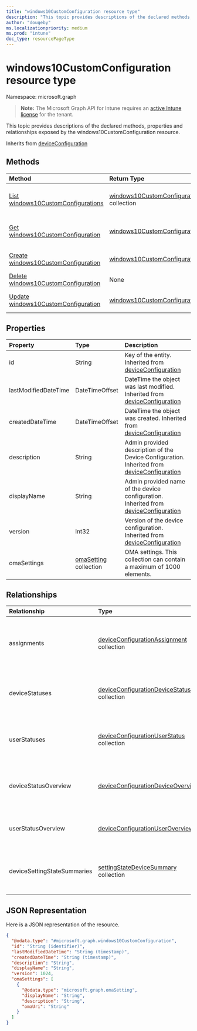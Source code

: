 ```yaml
---
title: "windows10CustomConfiguration resource type"
description: "This topic provides descriptions of the declared methods, properties and relationships exposed by the windows10CustomConfiguration resource."
author: "dougeby"
ms.localizationpriority: medium
ms.prod: "intune"
doc_type: resourcePageType
---
```


# windows10CustomConfiguration resource type

Namespace: microsoft.graph

> **Note:** The Microsoft Graph API for Intune requires an [active Intune license](https://go.microsoft.com/fwlink/?linkid=839381) for the tenant.

This topic provides descriptions of the declared methods, properties and relationships exposed by the windows10CustomConfiguration resource.


Inherits from [deviceConfiguration](../resources/intune-deviceconfig-deviceconfiguration.md)

## Methods
|Method|Return Type|Description|
|:---|:---|:---|
|[List windows10CustomConfigurations](../api/intune-deviceconfig-windows10customconfiguration-list.md)|[windows10CustomConfiguration](../resources/intune-deviceconfig-windows10customconfiguration.md) collection|List properties and relationships of the [windows10CustomConfiguration](../resources/intune-deviceconfig-windows10customconfiguration.md) objects.|
|[Get windows10CustomConfiguration](../api/intune-deviceconfig-windows10customconfiguration-get.md)|[windows10CustomConfiguration](../resources/intune-deviceconfig-windows10customconfiguration.md)|Read properties and relationships of the [windows10CustomConfiguration](../resources/intune-deviceconfig-windows10customconfiguration.md) object.|
|[Create windows10CustomConfiguration](../api/intune-deviceconfig-windows10customconfiguration-create.md)|[windows10CustomConfiguration](../resources/intune-deviceconfig-windows10customconfiguration.md)|Create a new [windows10CustomConfiguration](../resources/intune-deviceconfig-windows10customconfiguration.md) object.|
|[Delete windows10CustomConfiguration](../api/intune-deviceconfig-windows10customconfiguration-delete.md)|None|Deletes a [windows10CustomConfiguration](../resources/intune-deviceconfig-windows10customconfiguration.md).|
|[Update windows10CustomConfiguration](../api/intune-deviceconfig-windows10customconfiguration-update.md)|[windows10CustomConfiguration](../resources/intune-deviceconfig-windows10customconfiguration.md)|Update the properties of a [windows10CustomConfiguration](../resources/intune-deviceconfig-windows10customconfiguration.md) object.|

## Properties
|Property|Type|Description|
|:---|:---|:---|
|id|String|Key of the entity. Inherited from [deviceConfiguration](../resources/intune-deviceconfig-deviceconfiguration.md)|
|lastModifiedDateTime|DateTimeOffset|DateTime the object was last modified. Inherited from [deviceConfiguration](../resources/intune-deviceconfig-deviceconfiguration.md)|
|createdDateTime|DateTimeOffset|DateTime the object was created. Inherited from [deviceConfiguration](../resources/intune-deviceconfig-deviceconfiguration.md)|
|description|String|Admin provided description of the Device Configuration. Inherited from [deviceConfiguration](../resources/intune-deviceconfig-deviceconfiguration.md)|
|displayName|String|Admin provided name of the device configuration. Inherited from [deviceConfiguration](../resources/intune-deviceconfig-deviceconfiguration.md)|
|version|Int32|Version of the device configuration. Inherited from [deviceConfiguration](../resources/intune-deviceconfig-deviceconfiguration.md)|
|omaSettings|[omaSetting](../resources/intune-deviceconfig-omasetting.md) collection|OMA settings. This collection can contain a maximum of 1000 elements.|

## Relationships
|Relationship|Type|Description|
|:---|:---|:---|
|assignments|[deviceConfigurationAssignment](../resources/intune-deviceconfig-deviceconfigurationassignment.md) collection|The list of assignments for the device configuration profile. Inherited from [deviceConfiguration](../resources/intune-deviceconfig-deviceconfiguration.md)|
|deviceStatuses|[deviceConfigurationDeviceStatus](../resources/intune-deviceconfig-deviceconfigurationdevicestatus.md) collection|Device configuration installation status by device. Inherited from [deviceConfiguration](../resources/intune-deviceconfig-deviceconfiguration.md)|
|userStatuses|[deviceConfigurationUserStatus](../resources/intune-deviceconfig-deviceconfigurationuserstatus.md) collection|Device configuration installation status by user. Inherited from [deviceConfiguration](../resources/intune-deviceconfig-deviceconfiguration.md)|
|deviceStatusOverview|[deviceConfigurationDeviceOverview](../resources/intune-deviceconfig-deviceconfigurationdeviceoverview.md)|Device Configuration devices status overview Inherited from [deviceConfiguration](../resources/intune-deviceconfig-deviceconfiguration.md)|
|userStatusOverview|[deviceConfigurationUserOverview](../resources/intune-deviceconfig-deviceconfigurationuseroverview.md)|Device Configuration users status overview Inherited from [deviceConfiguration](../resources/intune-deviceconfig-deviceconfiguration.md)|
|deviceSettingStateSummaries|[settingStateDeviceSummary](../resources/intune-deviceconfig-settingstatedevicesummary.md) collection|Device Configuration Setting State Device Summary Inherited from [deviceConfiguration](../resources/intune-deviceconfig-deviceconfiguration.md)|

## JSON Representation
Here is a JSON representation of the resource.
<!-- {
  "blockType": "resource",
  "keyProperty": "id",
  "@odata.type": "microsoft.graph.windows10CustomConfiguration"
}
-->
``` json
{
  "@odata.type": "#microsoft.graph.windows10CustomConfiguration",
  "id": "String (identifier)",
  "lastModifiedDateTime": "String (timestamp)",
  "createdDateTime": "String (timestamp)",
  "description": "String",
  "displayName": "String",
  "version": 1024,
  "omaSettings": [
    {
      "@odata.type": "microsoft.graph.omaSetting",
      "displayName": "String",
      "description": "String",
      "omaUri": "String"
    }
  ]
}
```




